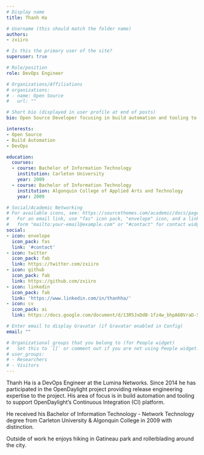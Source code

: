 ```yaml
---
# Display name
title: Thanh Ha

# Username (this should match the folder name)
authors:
- zxiiro

# Is this the primary user of the site?
superuser: true

# Role/position
role: DevOps Engineer

# Organizations/Affiliations
# organizations:
# - name: Open Source
#   url: ""

# Short bio (displayed in user profile at end of posts)
bio: Open Source Developer focusing in build automation and tooling to support OpenDaylight’s Continuous Integration platform.

interests:
- Open Source
- Build Automation
- DevOps

education:
  courses:
  - course: Bachelor of Information Technology
    institution: Carleton University
    year: 2009
  - course: Bachelor of Information Technology
    institution: Algonquin College of Applied Arts and Technology
    year: 2009

# Social/Academic Networking
# For available icons, see: https://sourcethemes.com/academic/docs/page-builder/#icons
#   For an email link, use "fas" icon pack, "envelope" icon, and a link in the
#   form "mailto:your-email@example.com" or "#contact" for contact widget.
social:
- icon: envelope
  icon_pack: fas
  link: '#contact'
- icon: twitter
  icon_pack: fab
  link: https://twitter.com/zxiiro
- icon: github
  icon_pack: fab
  link: https://github.com/zxiiro
- icon: linkedin
  icon_pack: fab
  link: 'https://www.linkedin.com/in/thanhha/'
- icon: cv
  icon_pack: ai
  link: https://docs.google.com/document/d/13R5JxDdB-1fz4w_bhpA6BVraD-Sy4eExp6Cz2s5NrUM/edit?usp=sharing

# Enter email to display Gravatar (if Gravatar enabled in Config)
email: ""

# Organizational groups that you belong to (for People widget)
#   Set this to `[]` or comment out if you are not using People widget.
# user_groups:
# - Researchers
# - Visitors
---
```


Thanh Ha is a DevOps Engineer at the Lumina Networks. Since 2014 he has participated in the OpenDaylight project providing release engineering expertise to the project. His area of focus is in build automation and tooling to support OpenDaylight’s Continuous Integration (CI) platform.

He received his Bachelor of Information Technology - Network Technology degree from Carleton University & Algonquin College in 2009 with distinction.

Outside of work he enjoys hiking in Gatineau park and rollerblading around the city.
